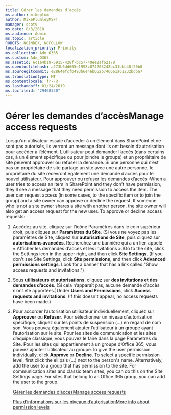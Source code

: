 ```yaml
---
title: Gérer les demandes d’accès
ms.author: mikeplum
author: MikePlumleyMSFT
manager: scotv
ms.date: 8/3/2018
ms.audience: Admin
ms.topic: article
ROBOTS: NOINDEX, NOFOLLOW
localization_priority: Priority
ms.collection: Adm_O365
ms.custom: Adm_O365
ms.assetid: 6c1a4b19-5915-428f-bc57-40ee2af62178
ms.openlocfilehash: a273b6dd665e1998c874203248bc31bbb40f20b0
ms.sourcegitcommit: e2864efcfb493b6e46b662b746661a61232bdba7
ms.translationtype: MT
ms.contentlocale: fr-FR
ms.lasthandoff: 01/24/2019
ms.locfileid: "29468330"
---
```

# <a name="manage-access-requests"></a><span data-ttu-id="b25a2-102">Gérer les demandes d’accès</span><span class="sxs-lookup"><span data-stu-id="b25a2-102">Manage access requests</span></span>

<span data-ttu-id="b25a2-p101">Lorsqu’un utilisateur essaie d’accéder à un élément dans SharePoint et ne sont pas autorisés, ils verront un message dont ils ont besoin d’autorisation pour accéder à l’élément. L’utilisateur peut demander l’accès (dans certains cas, à un élément spécifique ou pour joindre le groupe) et un propriétaire de site peuvent approuver ou refuser la demande. Si une personne qui n’est pas un propriétaire de site partage un site avec une autre personne, le propriétaire du site recevront également une demande d’accès pour le nouvel utilisateur. Pour approuver ou refuser les demandes d’accès :</span><span class="sxs-lookup"><span data-stu-id="b25a2-p101">When a user tries to access an item in SharePoint and they don't have permission, they'll see a message that they need permission to access the item. The user can request access (in some cases, to the specific item or to join the group) and a site owner can approve or decline the request. If someone who is not a site owner shares a site with another person, the site owner will also get an access request for the new user. To approve or decline access requests:</span></span>
  
1. <span data-ttu-id="b25a2-p102">Accédez au site, cliquez sur l’icône Paramètres dans le coin supérieur droit, puis cliquez sur **Paramètres du Site**. (Si vous ne voyez pas les paramètres de Site, cliquez sur **autorisations de Site**, puis cliquez sur **autorisations avancées**. Recherchez une bannière qui a un lien appelé « Afficher les demandes d’accès et les invitations ».)</span><span class="sxs-lookup"><span data-stu-id="b25a2-p102">Go to the site, click the Settings icon in the upper right, and then click **Site Settings**. (If you don't see Site Settings, click **Site permissions**, and then click **Advanced permissions settings**. Look for a banner that has a link called "Show access requests and invitations.")</span></span>
    
2. <span data-ttu-id="b25a2-p103">Sous **utilisateurs et autorisations**, cliquez sur **des invitations et des demandes d’accès**. (Si cela n’apparaît pas, aucune demande d’accès n’ont été apportées.)</span><span class="sxs-lookup"><span data-stu-id="b25a2-p103">Under **Users and Permissions**, click **Access requests and invitations**. (If this doesn't appear, no access requests have been made.)</span></span>
    
3. <span data-ttu-id="b25a2-p104">Pour accorder l’autorisation utilisateur individuellement, cliquez sur **Approuver** ou **Refuser**. Pour sélectionner un niveau d’autorisation spécifique, cliquez sur les points de suspension (...) en regard de nom son. Vous pouvez également ajouter l’utilisateur à un groupe ayant l’autorisation sur le site. Pour les sites de communication et les sites d’équipe classique, vous pouvez le faire dans la page Paramètres du Site. Pour les sites qui appartiennent à un groupe d’Office 365, vous pouvez ajouter l’utilisateur au groupe.</span><span class="sxs-lookup"><span data-stu-id="b25a2-p104">To give the user permission individually, click **Approve** or **Decline**. To select a specific permission level, first click the ellipsis (...) next to the person's name. Alternatively, add the user to a group that has permission to the site. For communication sites and classic team sites, you can do this on the Site Settings page. For sites that belong to an Office 365 group, you can add the user to the group.</span></span>
    
    [<span data-ttu-id="b25a2-117">Gérer les demandes d’accès</span><span class="sxs-lookup"><span data-stu-id="b25a2-117">Manage access requests </span></span>](https://go.microsoft.com/fwlink/?linkid=2008747)
    
    [<span data-ttu-id="b25a2-118">Plus d’informations sur les niveaux d’autorisation</span><span class="sxs-lookup"><span data-stu-id="b25a2-118">More info about permission levels</span></span>](https://go.microsoft.com/fwlink/?linkid=867071)
    


